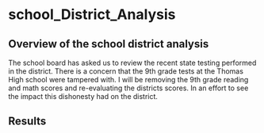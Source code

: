 # school_District_Analysis

## Overview of the school district analysis
  The school board has asked us to review the recent state testing performed in the district. There is a concern that the 9th grade tests at the Thomas High school were 
  tampered with. I will be removing the 9th grade reading and math scores and re-evaluating the districts scores. In an effort to see the impact this dishonesty had on 
  the district.
  
  ## Results
  
  
  
